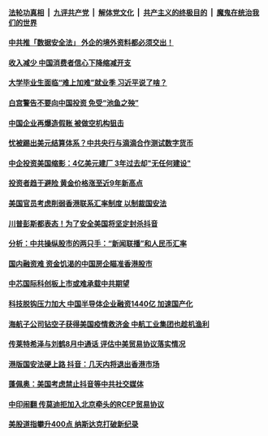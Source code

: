 ####  [法轮功真相](../../../../basic/blob/master/README.md?t=07091302) &nbsp;|&nbsp; [九评共产党](../../../../9ping.md/blob/master/README.md?t=07091302) &nbsp;|&nbsp; [解体党文化](../../../../jtdwh.md/blob/master/README.md?t=07091302)  &nbsp;|&nbsp; [共产主义的终极目的](../../../../gczydzjmd.md/blob/master/README.md?t=07091302) &nbsp;|&nbsp; [魔鬼在统治我们的世界](../../../../mgztzwmdsj.md/blob/master/README.md?t=07091302) 

#### [中共推「数据安全法」 外企的境外资料都必须交出！](../pages/soh7/398914.md?t=07091302) 
#### [收入减少 中国消费者信心下降缩减开支](../pages/soh7/398779.md?t=07091302) 
#### [大学毕业生面临“难上加难”就业季 习近平说了啥？](../pages/soh7/398770.md?t=07091302) 
#### [白宫警告不要向中国投资 免受“池鱼之殃”](../pages/soh7/398782.md?t=07091302) 
#### [中国企业再爆造假账 被做空机构狙击](../pages/soh7/398785.md?t=07091302) 
#### [忧被踢出美元结算体系？中共央行与滴滴合作测试数字货币](../pages/soh7/398791.md?t=07091302) 
#### [中企投资美国缩影：4亿美元建厂 3年过去却"无任何建设"](../pages/soh7/398596.md?t=07091302) 
#### [投资者趋于避险 黄金价格涨至近9年新高点](../pages/soh7/398608.md?t=07091302) 
#### [美国官员考虑削弱香港联系汇率制度 以制裁国安法 ](../pages/soh7/398584.md?t=07091302) 
#### [川普彭斯都表态！为了安全美国将坚定封杀抖音](../pages/soh7/398566.md?t=07091302) 
#### [分析：中共操纵股市的两只手：“新闻联播”和人民币汇率](../pages/soh7/398467.md?t=07091302) 
#### [国内融资难 资金饥渴的中国房企瞄准香港股市 ](../pages/soh7/398464.md?t=07091302) 
#### [中芯国际科创板上市或难承载中共期望](../pages/soh7/398455.md?t=07091302) 
#### [科技脱钩压力加大 中国半导体企业融资1440亿 加速国产化](../pages/soh7/398452.md?t=07091302) 
#### [海航子公司钻空子获得美国疫情救济金 中航工业集团也趁机渔利](../pages/soh7/398401.md?t=07091302) 
#### [传莱特希泽与刘鹤8月中通话 评估中美贸易协议落实情况](../pages/soh7/398263.md?t=07091302) 
#### [港版国安法硬上路  抖音：几天内将退出香港市场](../pages/soh7/398185.md?t=07091302) 
#### [蓬佩奥：美国考虑禁止抖音等中共社交媒体](../pages/soh7/398224.md?t=07091302) 
#### [中印闹翻 传莫迪拒加入北京牵头的RCEP贸易协议](../pages/soh7/398218.md?t=07091302) 
#### [美股道指攀升400点 纳斯达克打破新纪录](../pages/soh7/398191.md?t=07091302) 

